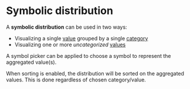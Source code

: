 # Symbolic distribution

A **symbolic distribution** can be used in two ways:
* Visualizing a single [value](../concepts/value.md) grouped by a single [category](../concepts/category.md)
* Visualizing one or more *uncategorized* [values](../concepts/value.md)

A symbol picker can be applied to choose a symbol to represent the aggregated value(s).

When sorting is enabled, the distribution will be sorted on the aggregated values. This is done regardless of chosen category/value.

